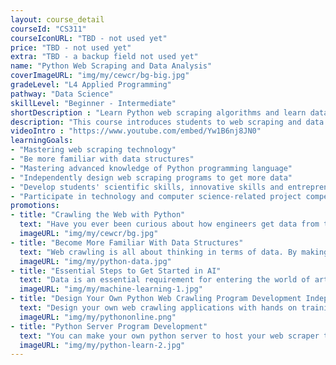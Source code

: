 ```yaml
---
layout: course_detail
courseId: "CS311"
courseIconURL: "TBD - not used yet"
price: "TBD - not used yet"
extra: "TBD - a backup field not used yet"
name: "Python Web Scraping and Data Analysis"
coverImageURL: "img/my/cewcr/bg-big.jpg"
gradeLevel: "L4 Applied Programming"
pathway: "Data Science"
skillLevel: "Beginner - Intermediate"
shortDescription : "Learn Python web scraping algorithms and learn data science."
description: "This course introduces students to web scraping and data analysis application development as an L4 Applied Programming course. The course involves mastery of web crawling techniques as well as the principles of data-driven web application development. Create a data monitoring/analysis web application of your own. At the end of the course, each student will complete and publish their own data monitoring website."
videoIntro : "https://www.youtube.com/embed/Yw1B6nj8JN0"
learningGoals:
- "Mastering web scraping technology"
- "Be more familiar with data structures"
- "Mastering advanced knowledge of Python programming language"
- "Independently design web scraping programs to get more data"
- "Develop students' scientific skills, innovative skills and entrepreneurial mindset"
- "Participate in technology and computer science-related project competitions"
promotions:
- title: "Crawling the Web with Python"
  text: "Have you ever been curious about how engineers get data from the Internet? Have you ever been curious about how the prices on the stock display board are obtained in real time? The answer is web crawling! Using Python, you can experience and practice web crawling rapidly."
  imageURL: "img/my/cewcr/bg.jpg"
- title: "Become More Familiar With Data Structures"
  text: "Web crawling is all about thinking in terms of data. By making web crawling applications, you will become more familiar with powerful data structures."
  imageURL: "img/my/python-data.jpg"
- title: "Essential Steps to Get Started in AI"
  text: "Data is an essential requirement for entering the world of artificial intelligence, and crawlers can provide a more direct source of data to make your AI algorithms more robust."
  imageURL: "img/my/machine-learning-1.jpg"
- title: "Design Your Own Python Web Crawling Program Development Independently"
  text: "Design your own web crawling applications with hands on training so you can learn to get whatever data you need from the internet."
  imageURL: "img/my/pythononline.png"
- title: "Python Server Program Development"
  text: "You can make your own python server to host your web scraper to bolster its utility."
  imageURL: "img/my/python-learn-2.jpg"
---
```


